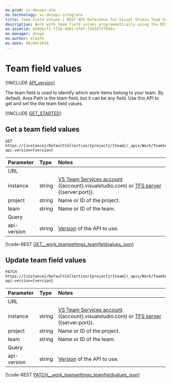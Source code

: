```yaml
---
ms.prod: vs-devops-alm
ms.technology: vs-devops-integrate
title: Team Field Values | REST API Reference for Visual Studio Team Services and Team Foundation Server
description: Work with team field values programmatically using the REST APIs for Visual Studio Team Services and Team Foundation Server.
ms.assetid: eb99bcf1-7f2b-4db5-bfdf-f2b923ff9d5a
ms.manager: douge
ms.author: elbatk
ms.date: 08/04/2016
---
```


# Team field values
[!INCLUDE [API_version](../_data/version2-preview1.md)]

The team field is used to identify which work items belong to your team. By default, Area Path is the team field, but it can be any field. Use this API to get and set the the team field values.

[!INCLUDE [GET_STARTED](../_data/get-started.md)]

## Get a team field values
<a id="GetTeamFieldValues"></a>

```no-highlight
GET https://{instance}/DefaultCollection/{project}/{team}/_apis/Work/TeamSettings/TeamFieldValues?api-version={version}
```

| Parameter  | Type     | Notes
|:-----------|:---------|:-----------------------------------------------------
| URL
| instance   | string   | [VS Team Services account](/integrate/get-started/rest/basics.md#vs-team-services) ({account}.visualstudio.com) or [TFS server](/integrate/get-started/rest/basics.md#tfs) ({server:port}).
| project    | string   | Name or ID of the project.
| team       | string   | Name or ID of the team. 
| Query
| api-version| string   | [Version](../../get-started/rest/basics.md#versions) of the API to use.

[!code-REST [GET__work_teamsettings_teamfieldvalues_json](./_data/teamFieldValues/GET__work_teamsettings_teamfieldvalues.json)]

## Update team field values
<a id="UpdateTeamFieldValues"></a>

```no-highlight
PATCH https://{instance}/DefaultCollection/{project}/{team}/_apis/Work/TeamSettings/TeamFieldValues?api-version={version}
```

| Parameter  | Type     | Notes
|:-----------|:---------|:-----------------------------------------------------
| URL
| instance   | string   | [VS Team Services account](/integrate/get-started/rest/basics.md#vs-team-services) ({account}.visualstudio.com) or [TFS server](/integrate/get-started/rest/basics.md#tfs) ({server:port}).
| project    | string   | Name or ID of the project.
| team       | string   | Name or ID of the team. 
| Query
| api-version| string   | [Version](../../get-started/rest/basics.md#versions) of the API to use.

[!code-REST [PATCH__work_teamsettings_teamfieldvalues_json](./_data/teamFieldValues/PATCH__work_teamsettings_teamfieldvalues.json)]